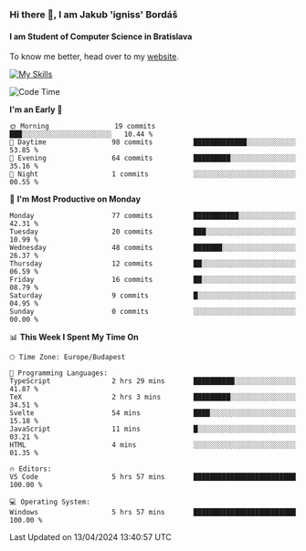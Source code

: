 ### Hi there 👋, I am Jakub 'igniss' Bordáš

#### I am Student of Computer Science in Bratislava
To know me better, head over to my [website](https://bordas.sk).

[![My Skills](https://skillicons.dev/icons?i=js,html,css,figma,svelte,java,kotlin,python,postgresql,typescript,nest,nodejs)](https://bordas.sk)


<!--START_SECTION:waka-->
![Code Time](http://img.shields.io/badge/Code%20Time-1%2C464%20hrs%2049%20mins-blue)

**I'm an Early 🐤** 

```text
🌞 Morning                19 commits          ███░░░░░░░░░░░░░░░░░░░░░░   10.44 % 
🌆 Daytime                98 commits          █████████████░░░░░░░░░░░░   53.85 % 
🌃 Evening                64 commits          █████████░░░░░░░░░░░░░░░░   35.16 % 
🌙 Night                  1 commits           ░░░░░░░░░░░░░░░░░░░░░░░░░   00.55 % 
```
📅 **I'm Most Productive on Monday** 

```text
Monday                   77 commits          ███████████░░░░░░░░░░░░░░   42.31 % 
Tuesday                  20 commits          ███░░░░░░░░░░░░░░░░░░░░░░   10.99 % 
Wednesday                48 commits          ███████░░░░░░░░░░░░░░░░░░   26.37 % 
Thursday                 12 commits          ██░░░░░░░░░░░░░░░░░░░░░░░   06.59 % 
Friday                   16 commits          ██░░░░░░░░░░░░░░░░░░░░░░░   08.79 % 
Saturday                 9 commits           █░░░░░░░░░░░░░░░░░░░░░░░░   04.95 % 
Sunday                   0 commits           ░░░░░░░░░░░░░░░░░░░░░░░░░   00.00 % 
```


📊 **This Week I Spent My Time On** 

```text
🕑︎ Time Zone: Europe/Budapest

💬 Programming Languages: 
TypeScript               2 hrs 29 mins       ██████████░░░░░░░░░░░░░░░   41.87 % 
TeX                      2 hrs 3 mins        █████████░░░░░░░░░░░░░░░░   34.51 % 
Svelte                   54 mins             ████░░░░░░░░░░░░░░░░░░░░░   15.18 % 
JavaScript               11 mins             █░░░░░░░░░░░░░░░░░░░░░░░░   03.21 % 
HTML                     4 mins              ░░░░░░░░░░░░░░░░░░░░░░░░░   01.35 % 

🔥 Editors: 
VS Code                  5 hrs 57 mins       █████████████████████████   100.00 % 

💻 Operating System: 
Windows                  5 hrs 57 mins       █████████████████████████   100.00 % 
```


 Last Updated on 13/04/2024 13:40:57 UTC
<!--END_SECTION:waka-->
